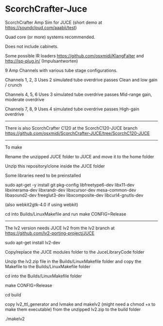 # ScorchCrafter-Juce


ScorchCrafter Amp Sim for JUCE (short demo at https://soundcloud.com/aaabii/test)

Quad core (or more) systems recommended.

Does not include cabinets.

Some possible IR loaders https://github.com/osxmidi/KlangFalter and http://lsp-plug.in/ (Impulsantworten)

9 Amp Channels with various tube stage configurations.

Channels 1, 2, 3
Uses 2 simulated tube overdrive passes
Clean and low gain / crunch

Channels 4, 5, 6
Uses 3 simulated tube overdrive passes
Mid-range gain, moderate overdrive

Channels 7, 8, 9
Uses 4 simulated tube overdrive passes
High-gain overdrive

-------

There is also ScorchCrafter C120 at the ScorchC120-JUCE branch https://github.com/osxmidi/ScorchCrafter-JUCE/tree/ScorchC120-JUCE

--------

To make

Rename the unzipped JUCE folder to JUCE and move it to the home folder

Unzip this repository/clone inside the JUCE folder

Some libraries need to be preinstalled

sudo apt-get -y install git pkg-config libfreetype6-dev libx11-dev libxinerama-dev libxrandr-dev libxcursor-dev mesa-common-dev libasound2-dev freeglut3-dev libxcomposite-dev libcurl4-gnutls-dev

(also webkit2gtk-4.0 if using webkit)

cd into Builds/LinuxMakefile and run make CONFIG=Release

--------

The lv2 version needs JUCE lv2 from the lv2 branch at https://github.com/lv2-porting-project/JUCE

sudo apt-get install lv2-dev

Copy/replace the JUCE modules folder to the JuceLibraryCode folder

Unzip the lv2.zip file in the Builds/LinuxMakefile folder and copy the Makefile to the Builds/LinuxMakefile folder

cd into the Builds/LinuxMakefile folder

make CONFIG=Release

cd build

copy lv2_ttl_generator and lvmake and makelv2 (might need a chmod +x to make them executable) from the unzipped lv2.zip to the build folder

./makelv2


